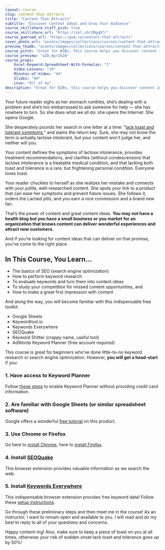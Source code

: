 ```yaml
---
layout: course
slug: content-that-attracts
title: "Content That Attracts"
subtitle: "Discover Content Ideas and Grow Your Audience"
course_skillshare_staff_pick: true
course_skillshare_url: "https://skl.sh/2Mgq07r"
course_gumroad_url: "https://gum.co/content-that-attracts"
cover_photo_url: "assets/images/collections/courses/content-that-attracts/content-that-attracts-cover-photo.png"
preview_thumb: "assets/images/collections/courses/content-that-attracts/preview-thumb.jpg"
course_pitch: "Great for B2Bs, this course helps you discover content ideas by studying search results, your competition, and local trends"
course_preview: "aZA_mprIb2A"
course_props:
    Excel-Keyword-Spreadsheet-With-Formulas: "1"
    Video-Lessons: "10"
    Minutes-of-Video: "44"
    Slides: "99"
    Love: "All of my"
description: "Great for B2Bs, this course helps you discover content ideas by studying search results, your competition, and local trends. Course includes: 10 video lessons, 44 minutes of video, and 99 slides."
---
```

Your future reader sighs as her stomach rumbles, she’s dealing with a problem and she’s too embarrassed to ask someone for help — she has nowhere to turn. So she does what we all do: she opens the Internet. She opens Google.

She desperately pounds her search in one letter at a time: "[lack toast and tolerant symptoms](https://www.reddit.com/r/funny/comments/su6ok/lack_toast_and_tolerant/)," and slams the return key. Sure, she may not know the term is actually lactose intolerant, but your content won’t judge her, and neither will you.

Your content defines the symptoms of lactose intolerance, provides treatment recommendations, and clarifies (without condescension) that lactose intolerance is a treatable medical condition, and that lacking both toast and tolerance is a rare, but frightening personal condition. Everyone loves toast.

Your reader chuckles to herself as she realizes her mistake and connects with your polite, well-researched content. She spots your link to a product that can ease her symptoms and prevent future issues. She follows it, orders the Lactaid pills, and you earn a nice commission and a brand new fan.

That’s the power of content and great content ideas. **You may not have a health blog but you have a small business or you market for an organization that knows content can deliver wonderful experiences and attract new customers.**

And if you’re looking for content ideas that can deliver on that promise, you’ve come to the right place.

## In This Course, You Learn…

- The basics of SEO (search engine optimization)
- How to perform keyword research
- To evaluate keywords and turn them into content ideas
- To study your competition for missed content opportunities, and
- How to make a great first impression with content

And along the way, you will become familiar with this indispensable free toolkit:

- Google Sheets
- Keywordtool.io
- Keywords Everywhere
- SEOQuake
- Keyword Shitter (crappy name, useful tool)
- AdWords Keyword Planner (free account required)

This course is great for beginners who’ve done little-to-no keyword research or search engine optimization. However, **you will get a head-start** if you:

### 1. Have access to Keyword Planner

Follow [these steps](https://www.techwyse.com/blog/search-engine-optimization/google-keyword-planner/) to enable Keyword Planner without providing credit card information.

### 2. Are familiar with Google Sheets (or similar spreadsheet software)

Google offers a wonderful [free tutorial](https://gsuite.google.com/learning-center/products/sheets/get-started/#!/) on this product.

### 3. Use Chrome or Firefox

Go here to [install Chrome](https://www.google.com/chrome/), here to [install Firefox](https://www.mozilla.org/en-US/firefox/).

### 4. Install [SEOQuake](https://www.seoquake.com/index.html)

This browser extension provides valuable information as we search the web.

### 5. Install [Keywords Everywhere](https://keywordseverywhere.com/)

This indispensable browser extension provides free keyword data! Follow these [setup instructions](https://keywordseverywhere.com/first-install-addon.html).

Go through these preliminary steps and then meet me in the course! As an instructor, I want to remain open and available to you. I will read and do my best to reply to all of your questions and concerns.

Happy content-ing! Also, make sure to keep a piece of toast on you at all times, otherwise your risk of sudden onset lack toast and tolerance goes up by 50%!